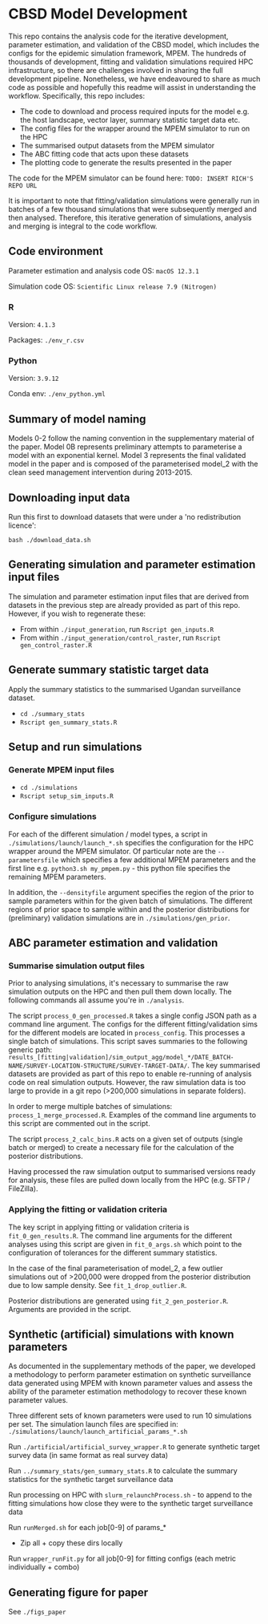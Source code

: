 # CBSD Model Development

This repo contains the analysis code for the iterative development, parameter estimation, and validation of the CBSD model, which includes the configs for the epidemic simulation framework, MPEM. The hundreds of thousands of development, fitting and validation simulations required HPC infrastructure, so there are challenges involved in sharing the full development pipeline. Nonetheless, we have endeavoured to share as much code as possible and hopefully this readme will assist in understanding the workflow. Specifically, this repo includes:

- The code to download and process required inputs for the model e.g. the host landscape, vector layer, summary statistic target data etc.
- The config files for the wrapper around the MPEM simulator to run on the HPC
- The summarised output datasets from the MPEM simulator
- The ABC fitting code that acts upon these datasets
- The plotting code to generate the results presented in the paper

The code for the MPEM simulator can be found here: `TODO: INSERT RICH'S REPO URL`

It is important to note that fitting/validation simulations were generally run in batches of a few thousand simulations that were subsequently merged and then analysed. Therefore, this iterative generation of simulations, analysis and merging is integral to the code workflow.

## Code environment

Parameter estimation and analysis code OS: `macOS 12.3.1`

Simulation code OS: `Scientific Linux release 7.9 (Nitrogen)`

### R

Version: `4.1.3`

Packages: `./env_r.csv`

### Python

Version: `3.9.12`

Conda env: `./env_python.yml` 

## Summary of model naming

Models 0-2 follow the naming convention in the supplementary material of the paper. Model 0B represents preliminary attempts to parameterise a model with an exponential kernel. Model 3 represents the final validated model in the paper and is composed of the parameterised model_2 with the clean seed management intervention during 2013-2015. 

## Downloading input data

Run this first to download datasets that were under a 'no redistribution licence':

`bash ./download_data.sh`

## Generating simulation and parameter estimation input files

The simulation and parameter estimation input files that are derived from datasets in the previous step are already provided as part of this repo. However, if you wish to regenerate these:

- From within `./input_generation`, run `Rscript gen_inputs.R`
- From within `./input_generation/control_raster`, run `Rscript gen_control_raster.R`

## Generate summary statistic target data

Apply the summary statistics to the summarised Ugandan surveillance dataset.

- `cd ./summary_stats`
- `Rscript gen_summary_stats.R`

## Setup and run simulations

### Generate MPEM input files

- `cd ./simulations`
- `Rscript setup_sim_inputs.R`

### Configure simulations

For each of the different simulation / model types, a script in `./simulations/launch/launch_*.sh` specifies the configuration for the HPC wrapper around the MPEM simulator. Of particular note are the `--parametersfile` which specifies a few additional MPEM parameters and the first line e.g. `python3.sh my_pmpem.py` - this python file specifies the remaining MPEM parameters. 

In addition, the `--densityfile` argument specifies the region of the prior to sample parameters within for the given batch of simulations. The different regions of prior space to sample within and the posterior distributions for (preliminary) validation simulations are in `./simulations/gen_prior`.

## ABC parameter estimation and validation

### Summarise simulation output files

Prior to analysing simulations, it's necessary to summarise the raw simulation outputs on the HPC and then pull them down locally. The following commands all assume you're in `./analysis`.

The script `process_0_gen_processed.R` takes a single config JSON path as a command line argument. The configs for the different fitting/validation sims for the different models are located in `process_config`. This processes a single batch of simulations. This script saves summaries to the following generic path: `results_[fitting|validation]/sim_output_agg/model_*/DATE_BATCH-NAME/SURVEY-LOCATION-STRUCTURE/SURVEY-TARGET-DATA/`. The key summarised datasets are provided as part of this repo to enable re-running of analysis code on real simulation outputs. However, the raw simulation data is too large to provide in a git repo (>200,000 simulations in separate folders).

In order to merge multiple batches of simulations: `process_1_merge_processed.R`. Examples of the command line arguments to this script are commented out in the script.

The script `process_2_calc_bins.R` acts on a given set of outputs (single batch or merged) to create a necessary file for the calculation of the posterior distributions.

Having processed the raw simulation output to summarised versions ready for analysis, these files are pulled down locally from the HPC (e.g. SFTP / FileZilla).

### Applying the fitting or validation criteria

The key script in applying fitting or validation criteria is `fit_0_gen_results.R`. The command line arguments for the different analyses using this script are given in `fit_0_args.sh` which point to the configuration of tolerances for the different summary statistics.

In the case of the final parameterisation of model_2, a few outlier simulations out of >200,000 were dropped from the posterior distribution due to low sample density. See `fit_1_drop_outlier.R`.

Posterior distributions are generated using `fit_2_gen_posterior.R`. Arguments are provided in the script.

## Synthetic (artificial) simulations with known parameters

As documented in the supplementary methods of the paper, we developed a methodology to perform parameter estimation on synthetic surveillance data generated using MPEM with known parameter values and assess the ability of the parameter estimation methodology to recover these known parameter values.

Three different sets of known parameters were used to run 10 simulations per set. The simulation launch files are specified in: `./simulations/launch/launch_artificial_params_*.sh`

Run `./artificial/artificial_survey_wrapper.R` to generate synthetic target survey data (in same format as real survey data)

Run `../summary_stats/gen_summary_stats.R` to calculate the summary statistics for the synthetic target surveillance data

Run processing on HPC with `slurm_relaunchProcess.sh` - to append to the fitting simulations how close they were to the synthetic target surveillance data

Run `runMerged.sh` for each job[0-9] of params_*
- Zip all + copy these dirs locally

Run `wrapper_runFit.py` for all job[0-9] for fitting configs (each metric individually + combo)

## Generating figure for paper

See `./figs_paper`
